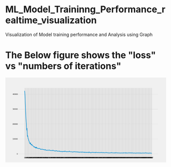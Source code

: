 # ML_Model_Traininng_Performance_realtime_visualization
Visualization of Model training performance and Analysis using Graph 

# The Below figure shows the "loss"  vs  "numbers of iterations" 
![alt text](https://github.com/Aadityapritam/Traininng_Performance_by_Graph/blob/main/Figure_1.png?raw=true)
